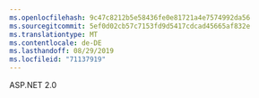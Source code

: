 ```yaml
---
ms.openlocfilehash: 9c47c8212b5e58436fe0e81721a4e7574992da56
ms.sourcegitcommit: 5ef0d02cb57c7153fd9d5417cdcad45665af832e
ms.translationtype: MT
ms.contentlocale: de-DE
ms.lasthandoff: 08/29/2019
ms.locfileid: "71137919"
---
```

ASP.NET 2.0